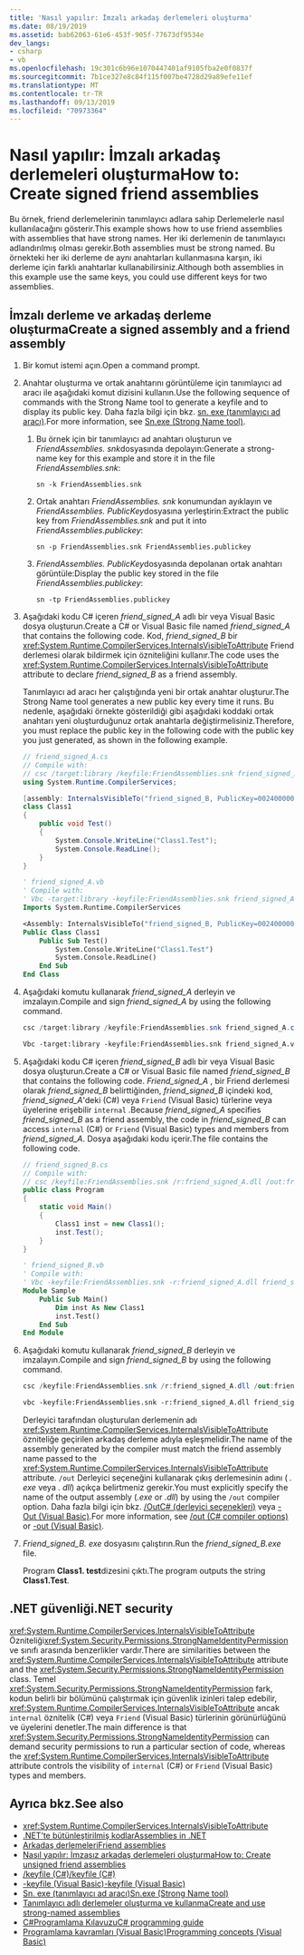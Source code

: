 ```yaml
---
title: 'Nasıl yapılır: İmzalı arkadaş derlemeleri oluşturma'
ms.date: 08/19/2019
ms.assetid: bab62063-61e6-453f-905f-77673df9534e
dev_langs:
- csharp
- vb
ms.openlocfilehash: 19c301c6b96e1070447401af9105fba2e0f0837f
ms.sourcegitcommit: 7b1ce327e8c84f115f007be4728d29a89efe11ef
ms.translationtype: MT
ms.contentlocale: tr-TR
ms.lasthandoff: 09/13/2019
ms.locfileid: "70973364"
---
```

# <a name="how-to-create-signed-friend-assemblies"></a><span data-ttu-id="7b81e-102">Nasıl yapılır: İmzalı arkadaş derlemeleri oluşturma</span><span class="sxs-lookup"><span data-stu-id="7b81e-102">How to: Create signed friend assemblies</span></span>
<span data-ttu-id="7b81e-103">Bu örnek, friend derlemelerinin tanımlayıcı adlara sahip Derlemelerle nasıl kullanılacağını gösterir.</span><span class="sxs-lookup"><span data-stu-id="7b81e-103">This example shows how to use friend assemblies with assemblies that have strong names.</span></span> <span data-ttu-id="7b81e-104">Her iki derlemenin de tanımlayıcı adlandırılmış olması gerekir.</span><span class="sxs-lookup"><span data-stu-id="7b81e-104">Both assemblies must be strong named.</span></span> <span data-ttu-id="7b81e-105">Bu örnekteki her iki derleme de aynı anahtarları kullanmasına karşın, iki derleme için farklı anahtarlar kullanabilirsiniz.</span><span class="sxs-lookup"><span data-stu-id="7b81e-105">Although both assemblies in this example use the same keys, you could use different keys for two assemblies.</span></span>  
  
## <a name="create-a-signed-assembly-and-a-friend-assembly"></a><span data-ttu-id="7b81e-106">İmzalı derleme ve arkadaş derleme oluşturma</span><span class="sxs-lookup"><span data-stu-id="7b81e-106">Create a signed assembly and a friend assembly</span></span>  
  
1. <span data-ttu-id="7b81e-107">Bir komut istemi açın.</span><span class="sxs-lookup"><span data-stu-id="7b81e-107">Open a command prompt.</span></span>  
  
2. <span data-ttu-id="7b81e-108">Anahtar oluşturma ve ortak anahtarını görüntüleme için tanımlayıcı ad aracı ile aşağıdaki komut dizisini kullanın.</span><span class="sxs-lookup"><span data-stu-id="7b81e-108">Use the following sequence of commands with the Strong Name tool to generate a keyfile and to display its public key.</span></span> <span data-ttu-id="7b81e-109">Daha fazla bilgi için bkz. [sn. exe (tanımlayıcı ad aracı)](../../framework/tools/sn-exe-strong-name-tool.md).</span><span class="sxs-lookup"><span data-stu-id="7b81e-109">For more information, see [Sn.exe (Strong Name tool)](../../framework/tools/sn-exe-strong-name-tool.md).</span></span>  
  
    1. <span data-ttu-id="7b81e-110">Bu örnek için bir tanımlayıcı ad anahtarı oluşturun ve *FriendAssemblies. snk*dosyasında depolayın:</span><span class="sxs-lookup"><span data-stu-id="7b81e-110">Generate a strong-name key for this example and store it in the file *FriendAssemblies.snk*:</span></span>  
  
         `sn -k FriendAssemblies.snk`  
  
    2. <span data-ttu-id="7b81e-111">Ortak anahtarı *FriendAssemblies. snk* konumundan ayıklayın ve *FriendAssemblies. PublicKey*dosyasına yerleştirin:</span><span class="sxs-lookup"><span data-stu-id="7b81e-111">Extract the public key from *FriendAssemblies.snk* and put it into *FriendAssemblies.publickey*:</span></span>  
  
         `sn -p FriendAssemblies.snk FriendAssemblies.publickey`  
  
    3. <span data-ttu-id="7b81e-112">*FriendAssemblies. PublicKey*dosyasında depolanan ortak anahtarı görüntüle:</span><span class="sxs-lookup"><span data-stu-id="7b81e-112">Display the public key stored in the file *FriendAssemblies.publickey*:</span></span>  
  
         `sn -tp FriendAssemblies.publickey`  
  
3. <span data-ttu-id="7b81e-113">Aşağıdaki kodu C# içeren *friend_signed_A* adlı bir veya Visual Basic dosya oluşturun.</span><span class="sxs-lookup"><span data-stu-id="7b81e-113">Create a C# or Visual Basic file named *friend_signed_A* that contains the following code.</span></span> <span data-ttu-id="7b81e-114">Kod, *friend_signed_B* bir <xref:System.Runtime.CompilerServices.InternalsVisibleToAttribute> Friend derlemesi olarak bildirmek için özniteliğini kullanır.</span><span class="sxs-lookup"><span data-stu-id="7b81e-114">The code uses the <xref:System.Runtime.CompilerServices.InternalsVisibleToAttribute> attribute to declare *friend_signed_B* as a friend assembly.</span></span>  
   
   <span data-ttu-id="7b81e-115">Tanımlayıcı ad aracı her çalıştığında yeni bir ortak anahtar oluşturur.</span><span class="sxs-lookup"><span data-stu-id="7b81e-115">The Strong Name tool generates a new public key every time it runs.</span></span> <span data-ttu-id="7b81e-116">Bu nedenle, aşağıdaki örnekte gösterildiği gibi aşağıdaki koddaki ortak anahtarı yeni oluşturduğunuz ortak anahtarla değiştirmelisiniz.</span><span class="sxs-lookup"><span data-stu-id="7b81e-116">Therefore, you must replace the public key in the following code with the public key you just generated, as shown in the following example.</span></span>  
   
   ```csharp  
   // friend_signed_A.cs  
   // Compile with:   
   // csc /target:library /keyfile:FriendAssemblies.snk friend_signed_A.cs  
   using System.Runtime.CompilerServices;  
   
   [assembly: InternalsVisibleTo("friend_signed_B, PublicKey=0024000004800000940000000602000000240000525341310004000001000100e3aedce99b7e10823920206f8e46cd5558b4ec7345bd1a5b201ffe71660625dcb8f9a08687d881c8f65a0dcf042f81475d2e88f3e3e273c8311ee40f952db306c02fbfc5d8bc6ee1e924e6ec8fe8c01932e0648a0d3e5695134af3bb7fab370d3012d083fa6b83179dd3d031053f72fc1f7da8459140b0af5afc4d2804deccb6")]  
   class Class1  
   {  
       public void Test()  
       {  
           System.Console.WriteLine("Class1.Test");  
           System.Console.ReadLine();  
       }  
   }  
   ```  
   
   ```vb  
   ' friend_signed_A.vb  
   ' Compile with:   
   ' Vbc -target:library -keyfile:FriendAssemblies.snk friend_signed_A.vb  
   Imports System.Runtime.CompilerServices  
   
   <Assembly: InternalsVisibleTo("friend_signed_B, PublicKey=0024000004800000940000000602000000240000525341310004000001000100e3aedce99b7e10823920206f8e46cd5558b4ec7345bd1a5b201ffe71660625dcb8f9a08687d881c8f65a0dcf042f81475d2e88f3e3e273c8311ee40f952db306c02fbfc5d8bc6ee1e924e6ec8fe8c01932e0648a0d3e5695134af3bb7fab370d3012d083fa6b83179dd3d031053f72fc1f7da8459140b0af5afc4d2804deccb6")>   
   Public Class Class1  
       Public Sub Test()  
           System.Console.WriteLine("Class1.Test")  
           System.Console.ReadLine()  
       End Sub  
   End Class  
   ```  
   
4. <span data-ttu-id="7b81e-117">Aşağıdaki komutu kullanarak *friend_signed_A* derleyin ve imzalayın.</span><span class="sxs-lookup"><span data-stu-id="7b81e-117">Compile and sign *friend_signed_A* by using the following command.</span></span>  
   
   ```csharp
   csc /target:library /keyfile:FriendAssemblies.snk friend_signed_A.cs  
   ```  
   
   ```vb
   Vbc -target:library -keyfile:FriendAssemblies.snk friend_signed_A.vb  
   ```  
   
5. <span data-ttu-id="7b81e-118">Aşağıdaki kodu C# içeren *friend_signed_B* adlı bir veya Visual Basic dosya oluşturun.</span><span class="sxs-lookup"><span data-stu-id="7b81e-118">Create a C# or Visual Basic file named *friend_signed_B* that contains the following code.</span></span> <span data-ttu-id="7b81e-119">*Friend_signed_A* , bir Friend derlemesi olarak *friend_signed_B* belirttiğinden, *friend_signed_B* içindeki kod, *friend_signed_A*'deki (C#) veya `Friend` (Visual Basic) türlerine veya üyelerine erişebilir `internal` .</span><span class="sxs-lookup"><span data-stu-id="7b81e-119">Because *friend_signed_A* specifies *friend_signed_B* as a friend assembly, the code in *friend_signed_B* can access `internal` (C#) or `Friend` (Visual Basic) types and members from *friend_signed_A*.</span></span> <span data-ttu-id="7b81e-120">Dosya aşağıdaki kodu içerir.</span><span class="sxs-lookup"><span data-stu-id="7b81e-120">The file contains the following code.</span></span>  
   
   ```csharp  
   // friend_signed_B.cs  
   // Compile with:   
   // csc /keyfile:FriendAssemblies.snk /r:friend_signed_A.dll /out:friend_signed_B.exe friend_signed_B.cs  
   public class Program  
   {  
       static void Main()  
       {  
           Class1 inst = new Class1();  
           inst.Test();  
       }  
   }  
   ```  
   
   ```vb  
   ' friend_signed_B.vb  
   ' Compile with:   
   ' Vbc -keyfile:FriendAssemblies.snk -r:friend_signed_A.dll friend_signed_B.vb  
   Module Sample  
       Public Sub Main()  
           Dim inst As New Class1  
           inst.Test()  
       End Sub  
   End Module  
   ```  
   
6. <span data-ttu-id="7b81e-121">Aşağıdaki komutu kullanarak *friend_signed_B* derleyin ve imzalayın.</span><span class="sxs-lookup"><span data-stu-id="7b81e-121">Compile and sign *friend_signed_B* by using the following command.</span></span>  
   
   ```csharp
   csc /keyfile:FriendAssemblies.snk /r:friend_signed_A.dll /out:friend_signed_B.exe friend_signed_B.cs  
   ```  
   
   ```vb
   vbc -keyfile:FriendAssemblies.snk -r:friend_signed_A.dll friend_signed_B.vb  
   ```  
   
   <span data-ttu-id="7b81e-122">Derleyici tarafından oluşturulan derlemenin adı <xref:System.Runtime.CompilerServices.InternalsVisibleToAttribute> özniteliğe geçirilen arkadaş derleme adıyla eşleşmelidir.</span><span class="sxs-lookup"><span data-stu-id="7b81e-122">The name of the assembly generated by the compiler must match the friend assembly name passed to the <xref:System.Runtime.CompilerServices.InternalsVisibleToAttribute> attribute.</span></span> <span data-ttu-id="7b81e-123">`/out` Derleyici seçeneğini kullanarak çıkış derlemesinin adını ( *. exe* veya *. dll*) açıkça belirtmeniz gerekir.</span><span class="sxs-lookup"><span data-stu-id="7b81e-123">You must explicitly specify the name of the output assembly (*.exe* or *.dll*) by using the `/out` compiler option.</span></span> <span data-ttu-id="7b81e-124">Daha fazla bilgi için bkz. [/OutC# (derleyici seçenekleri)](../../csharp/language-reference/compiler-options/out-compiler-option.md) veya [-Out (Visual Basic)](../../visual-basic/reference/command-line-compiler/out.md).</span><span class="sxs-lookup"><span data-stu-id="7b81e-124">For more information, see [/out (C# compiler options)](../../csharp/language-reference/compiler-options/out-compiler-option.md) or [-out (Visual Basic)](../../visual-basic/reference/command-line-compiler/out.md).</span></span>  
   
7. <span data-ttu-id="7b81e-125">*Friend_signed_B. exe* dosyasını çalıştırın.</span><span class="sxs-lookup"><span data-stu-id="7b81e-125">Run the *friend_signed_B.exe* file.</span></span>  
   
   <span data-ttu-id="7b81e-126">Program **Class1. test**dizesini çıktı.</span><span class="sxs-lookup"><span data-stu-id="7b81e-126">The program outputs the string **Class1.Test**.</span></span>  
  
## <a name="net-security"></a><span data-ttu-id="7b81e-127">.NET güvenliği</span><span class="sxs-lookup"><span data-stu-id="7b81e-127">.NET security</span></span>  
 <span data-ttu-id="7b81e-128"><xref:System.Runtime.CompilerServices.InternalsVisibleToAttribute> Özniteliği<xref:System.Security.Permissions.StrongNameIdentityPermission> ve sınıfı arasında benzerlikler vardır.</span><span class="sxs-lookup"><span data-stu-id="7b81e-128">There are similarities between the <xref:System.Runtime.CompilerServices.InternalsVisibleToAttribute> attribute and the <xref:System.Security.Permissions.StrongNameIdentityPermission> class.</span></span> <span data-ttu-id="7b81e-129">Temel <xref:System.Security.Permissions.StrongNameIdentityPermission> fark, kodun belirli bir bölümünü çalıştırmak için güvenlik izinleri talep edebilir, <xref:System.Runtime.CompilerServices.InternalsVisibleToAttribute> ancak `internal` öznitelik (C#) veya `Friend` (Visual Basic) türlerinin görünürlüğünü ve üyelerini denetler.</span><span class="sxs-lookup"><span data-stu-id="7b81e-129">The main difference is that <xref:System.Security.Permissions.StrongNameIdentityPermission> can demand security permissions to run a particular section of code, whereas the <xref:System.Runtime.CompilerServices.InternalsVisibleToAttribute> attribute controls the visibility of `internal` (C#) or `Friend` (Visual Basic) types and members.</span></span>  
  
## <a name="see-also"></a><span data-ttu-id="7b81e-130">Ayrıca bkz.</span><span class="sxs-lookup"><span data-stu-id="7b81e-130">See also</span></span>

- <xref:System.Runtime.CompilerServices.InternalsVisibleToAttribute>
- [<span data-ttu-id="7b81e-131">.NET’te bütünleştirilmiş kodlar</span><span class="sxs-lookup"><span data-stu-id="7b81e-131">Assemblies in .NET</span></span>](index.md)
- [<span data-ttu-id="7b81e-132">Arkadaş derlemeleri</span><span class="sxs-lookup"><span data-stu-id="7b81e-132">Friend assemblies</span></span>](friend.md)
- [<span data-ttu-id="7b81e-133">Nasıl yapılır: İmzasız arkadaş derlemeleri oluşturma</span><span class="sxs-lookup"><span data-stu-id="7b81e-133">How to: Create unsigned friend assemblies</span></span>](create-unsigned-friend.md)
- [<span data-ttu-id="7b81e-134">/keyfile (C#)</span><span class="sxs-lookup"><span data-stu-id="7b81e-134">/keyfile (C#)</span></span>](../../csharp/language-reference/compiler-options/keyfile-compiler-option.md)
- [<span data-ttu-id="7b81e-135">-keyfile (Visual Basic)</span><span class="sxs-lookup"><span data-stu-id="7b81e-135">-keyfile (Visual Basic)</span></span>](../../visual-basic/reference/command-line-compiler/keyfile.md)
- [<span data-ttu-id="7b81e-136">Sn. exe (tanımlayıcı ad aracı)</span><span class="sxs-lookup"><span data-stu-id="7b81e-136">Sn.exe (Strong Name tool)</span></span>](../../framework/tools/sn-exe-strong-name-tool.md)
- [<span data-ttu-id="7b81e-137">Tanımlayıcı adlı derlemeler oluşturma ve kullanma</span><span class="sxs-lookup"><span data-stu-id="7b81e-137">Create and use strong-named assemblies</span></span>](create-use-strong-named.md)
- [<span data-ttu-id="7b81e-138">C#Programlama Kılavuzu</span><span class="sxs-lookup"><span data-stu-id="7b81e-138">C# programming guide</span></span>](../../csharp/programming-guide/index.md)
- [<span data-ttu-id="7b81e-139">Programlama kavramları (Visual Basic)</span><span class="sxs-lookup"><span data-stu-id="7b81e-139">Programming concepts (Visual Basic)</span></span>](../../visual-basic/programming-guide/concepts/index.md)
